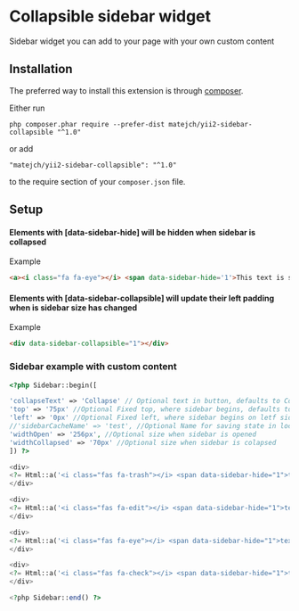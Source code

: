 Collapsible sidebar widget
====================
Sidebar widget you can add to your page with your own custom content

Installation
------------

The preferred way to install this extension is through [composer](http://getcomposer.org/download/).

Either run

```
php composer.phar require --prefer-dist matejch/yii2-sidebar-collapsible "^1.0"
```

or add

```
"matejch/yii2-sidebar-collapsible": "^1.0"
```

to the require section of your `composer.json` file.

Setup
-----

#### Elements with **[data-sidebar-hide]** will be hidden when sidebar is collapsed

Example
```html
<a><i class="fa fa-eye"></i> <span data-sidebar-hide='1'>This text is shown only when sidebar is not collapsed</span></a>
``` 

#### Elements with **[data-sidebar-collapsible]** will update their left padding when is sidebar size has changed
Example
```html
<div data-sidebar-collapsible="1"></div>
```

### Sidebar example with custom content
```php 
<?php Sidebar::begin([

'collapseText' => 'Collapse' // Optional text in button, defaults to Collapse
'top' => '75px' //Optional Fixed top, where sidebar begins, defaults to 0px
'left' => '0px' //Optional Fixed left, where sidebar begins on letf side, defaults to 0px
//'sidebarCacheName' => 'test', //Optional Name for saving state in localstorage
'widthOpen' => '256px', //Optional size when sidebar is opened
'widthCollapsed' => '70px' //Optional size when sidebar is colapsed
]) ?>

<div>
<?= Html::a('<i class="fas fa-trash"></i> <span data-sidebar-hide="1">text will hide on collapse</span>', #', ['class' => "btn btn-danger"]) ?>
</div>

<div>
<?= Html::a('<i class="fas fa-edit"></i> <span data-sidebar-hide="1">text will hide on collapse</span>', #', ['class' => "btn btn-primary"]) ?>
</div>

<div>
<?= Html::a('<i class="fas fa-eye"></i> <span data-sidebar-hide="1">text will hide on collapse</span>', #', ['class' => "btn btn-success"]) ?>
</div>

<div>
<?= Html::a('<i class="fas fa-check"></i> <span data-sidebar-hide="1">text will hide on collapse</span>', #', ['class' => "btn btn-warning"]) ?>
</div>

<?php Sidebar::end() ?>

```
